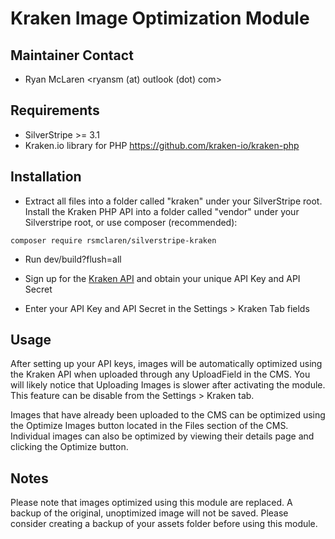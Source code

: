 # Kraken Image Optimization Module

## Maintainer Contact

* Ryan McLaren
  <ryansm (at) outlook (dot) com>

## Requirements

* SilverStripe >= 3.1
* Kraken.io library for PHP <https://github.com/kraken-io/kraken-php>

## Installation

* Extract all files into a folder called "kraken" under your SilverStripe root. Install the Kraken PHP API into a folder called "vendor" under your Silverstripe root, or use composer (recommended):
```
composer require rsmclaren/silverstripe-kraken
```
* Run dev/build?flush=all

* Sign up for the [Kraken API](http://kraken.io/plans/) and obtain your unique API Key and API Secret

* Enter your API Key and API Secret in the Settings > Kraken Tab fields

## Usage

After setting up your API keys, images will be automatically optimized using the Kraken API when uploaded through any UploadField in the CMS. You will likely notice that Uploading Images is slower after activating the module. This feature can be disable from the Settings > Kraken tab.

Images that have already been uploaded to the CMS can be optimized using the Optimize Images button located in the Files section of the CMS. Individual images can also be optimized by viewing their details page and clicking the Optimize button.

## Notes

Please note that images optimized using this module are replaced. A backup of the original, unoptimized image will not be saved. Please consider creating a backup of your assets folder before using this module.

